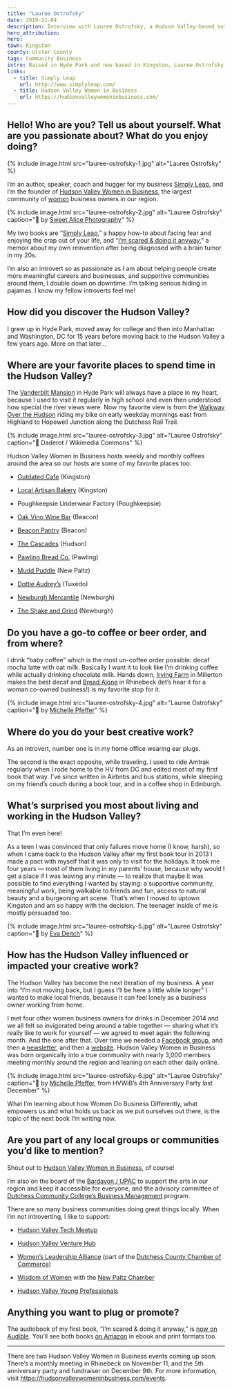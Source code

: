 ```yaml
---
title: "Lauree Ostrofsky"
date: 2019-11-04
description: Interview with Lauree Ostrofsky, a Hudson Valley-based author, speaker, and business coach, discussing her work and local experiences.
hero_attribution:
hero:
town: Kingston
county: Ulster County
tags: Community Business
intro: Raised in Hyde Park and now based in Kingston, Lauree Ostrofsky is an author, speaker, coach, and founder of Hudson Valley Women in Business.
links:
  - title: Simply Leap
    url: http://www.simplyleap.com/
  - title: Hudson Valley Women in Business
    url: https://hudsonvalleywomeninbusiness.com/
---
```


## Hello! Who are you? Tell us about yourself. What are you passionate about? What do you enjoy doing?

{% include image.html src="lauree-ostrofsky-1.jpg" alt="Lauree Ostrofsky" %}

I’m an author, speaker, coach and hugger for my business [Simply Leap](http://simplyleap.com), and I’m the founder of [Hudson Valley Women in Business](https://hudsonvalleywomeninbusiness.com/), the largest community of [womxn](https://en.wikipedia.org/wiki/Womxn) business owners in our region.

{% include image.html src="lauree-ostrofsky-2.jpg" alt="Lauree Ostrofsky" caption="📸 by <a href='http://sweetalicephotography.com'>Sweet Alice Photography</a>" %}

My two books are “[Simply Leap](https://www.amazon.com/Simply-Leap-Lessons-Facing-Enjoying/dp/1539117618),” a happy how-to about facing fear and enjoying the crap out of your life, and “[I’m scared & doing it anyway](https://www.amazon.com/Im-scared-doing-anyway-changed/dp/1482337584),” a memoir about my own reinvention after being diagnosed with a brain tumor in my 20s.

I’m also an introvert so as passionate as I am about helping people create more meaningful careers and businesses, and supportive communities around them, I double down on downtime. I’m talking serious hiding in pajamas. I know my fellow introverts feel me!

## How did you discover the Hudson Valley?

I grew up in Hyde Park, moved away for college and then into Manhattan and Washington, DC for 15 years before moving back to the Hudson Valley a few years ago. More on that later…

## Where are your favorite places to spend time in the Hudson Valley?

The [Vanderbilt Mansion](https://www.nps.gov/vama/index.htm) in Hyde Park will always have a place in my heart, because I used to visit it regularly in high school and even then understood how special the river views were. Now my favorite view is from the [Walkway Over the Hudson](https://walkway.org/) riding my bike on early weekday mornings east from Highland to Hopewell Junction along the Dutchess Rail Trail.

{% include image.html src="lauree-ostrofsky-3.jpg" alt="Lauree Ostrofsky" caption="📸 Daderot / Wikimedia Commons" %}

Hudson Valley Women in Business hosts weekly and monthly coffees around the area so our hosts are some of my favorite places too:

- [Outdated Cafe](http://www.outdatedcafe.com/) (Kingston)

- [Local Artisan Bakery](https://www.localartisanbakery.com/) (Kingston)

- Poughkeepsie Underwear Factory (Poughkeepsie)

- [Oak Vino Wine Bar](http://www.oakvino.com/) (Beacon)

- [Beacon Pantry](http://beaconpantry.com/) (Beacon)

- [The Cascades](https://thecascadeshudson.com/) (Hudson)

- [Pawling Bread Co.](https://www.pawlingbreadco.com/) (Pawling)

- [Mudd Puddle](http://www.muddpuddlecoffee.com/) (New Paltz)

- [Dottie Audrey’s](https://www.dottieaudreys.com/) (Tuxedo)

- [Newburgh Mercantile](https://www.newburghmercantile.com/) (Newburgh)

- [The Shake and Grind](https://www.facebook.com/pages/category/Coffee-Shop/The-Shake-And-Grind-1890902874322018/) (Newburgh)

## Do you have a go-to coffee or beer order, and from where?

I drink “baby coffee” which is the most un-coffee order possible: decaf mocha latte with oat milk. Basically I want it to look like I’m drinking coffee while actually drinking chocolate milk. Hands down, [Irving Farm](https://irvingfarm.com/) in Millerton makes the best decaf and [Bread Alone](https://www.breadalone.com/) in Rhinebeck (let’s hear it for a woman co-owned business!) is my favorite stop for it.

{% include image.html src="lauree-ostrofsky-4.jpg" alt="Lauree Ostrofsky" caption="📸 by <a href='http://homeinthehudsonvalley.com'>Michelle Pfeffer</a>" %}

## Where do you do your best creative work?

As an introvert, number one is in my home office wearing ear plugs.

The second is the exact opposite, while traveling. I used to ride Amtrak regularly when I rode home to the HV from DC and edited most of my first book that way. I’ve since written in Airbnbs and bus stations, while sleeping on my friend’s couch during a book tour, and in a coffee shop in Edinburgh.

## What’s surprised you most about living and working in the Hudson Valley?

That I’m even here!

As a teen I was convinced that only failures move home (I know, harsh), so when I came back to the Hudson Valley after my first book tour in 2013 I made a pact with myself that it was only to visit for the holidays. It took me four years — most of them living in my parents’ house, because why would I get a place if I was leaving any minute — to realize that maybe it was possible to find everything I wanted by staying: a supportive community, meaningful work, being walkable to friends and fun, access to natural beauty and a burgeoning art scene. That’s when I moved to uptown Kingston and am so happy with the decision. The teenager inside of me is mostly persuaded too.

{% include image.html src="lauree-ostrofsky-5.jpg" alt="Lauree Ostrofsky" caption="📸 by <a href='http://www.evadeitch.com/'>Eva Deitch</a>" %}

## How has the Hudson Valley influenced or impacted your creative work?

The Hudson Valley has become the next iteration of my business. A year into “I’m not moving back, but I guess I’ll be here a little while longer” I wanted to make local friends, because it can feel lonely as a business owner working from home.

I met four other women business owners for drinks in December 2014 and we all felt so invigorated being around a table together — sharing what it’s really like to work for yourself — we agreed to meet again the following month. And the one after that. Over time we needed a [Facebook group](https://www.facebook.com/groups/HVWomeninBusiness/), and then a [newsletter](https://connecthv.substack.com/subscribe?), and then a [website](https://hudsonvalleywomeninbusiness.com/). Hudson Valley Women in Business was born organically into a true community with nearly 3,000 members meeting monthly around the region and leaning on each other daily online.

{% include image.html src="lauree-ostrofsky-6.jpg" alt="Lauree Ostrofsky" caption="📸 by <a href='http://homeinthehudsonvalley.com'>Michelle Pfeffer</a>, from HVWiB’s 4th Anniversary Party last December" %}

What I’m learning about how Women Do Business Differently, what empowers us and what holds us back as we put ourselves out there, is the topic of the next book I’m writing now.

## Are you part of any local groups or communities you’d like to mention?

Shout out to [Hudson Valley Women in Business](https://hudsonvalleywomeninbusiness.com/), of course!

I’m also on the board of the [Bardavon / UPAC](https://www.bardavon.org/) to support the arts in our region and keep it accessible for everyone, and the advisory committee of [Dutchess Community College’s Business Management](https://sunydutchess.edu/academics/catalog/current/programs/business/bus.html) program.

There are so many business communities doing great things locally. When I’m not introverting, I like to support:

- [Hudson Valley Tech Meetup](https://www.meetup.com/hvtech/)

- [Hudson Valley Venture Hub](https://www.newpaltz.edu/schoolofbusiness/hvventurehub/)

- [Women’s Leadership Alliance](https://www.dcrcoc.org/WLA) (part of the [Dutchess County Chamber of Commerce](https://www.dcrcoc.org/))

- [Wisdom of Women](https://www.newpaltzchamber.org/wow.html) with the [New Paltz Chamber](https://www.newpaltzchamber.org/)

- [Hudson Valley Young Professionals](https://www.dcrcoc.org/HVYP)

## Anything you want to plug or promote?

The audiobook of my first book, “I’m scared & doing it anyway,” is [now on Audible](https://www.audible.com/pd/Im-Scared-Doing-It-Anyway-Audiobook/B07STG2LR4?qid=1572812055&sr=1-1&pf_rd_p=e81b7c27-6880-467a-b5a7-13cef5d729fe&pf_rd_r=AG4RCH4E1Q5068HD9HSZ&ref=a_search_c3_lProduct_1_1). You’ll see both books [on Amazon](https://www.amazon.com/Lauree-Ostrofsky/e/B00C89OQS8?ref=sr_ntt_srch_lnk_1&qid=1572812090&sr=8-1) in ebook and print formats too.

---

There are two Hudson Valley Women in Business events coming up soon. There’s a monthly meeting in Rhinebeck on November 11, and the 5th anniversary party and fundraiser on December 9th. For more information, visit <https://hudsonvalleywomeninbusiness.com/events>.
